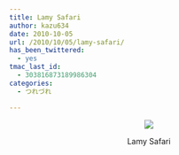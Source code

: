 ```yaml
---
title: Lamy Safari
author: kazu634
date: 2010-10-05
url: /2010/10/05/lamy-safari/
has_been_twittered:
  - yes
tmac_last_id:
  - 303816873189986304
categories:
  - つれづれ

---
```

<div class="pp_items">
<div class="pp_item" align="center">
<img src="http://static.pixelpipe.com/c562ab44-692a-445c-be29-97ddd114c687_b.jpg" style="max-width: 100%;" /> 
    
<p>
      Lamy Safari
</p>
</div>
</div>